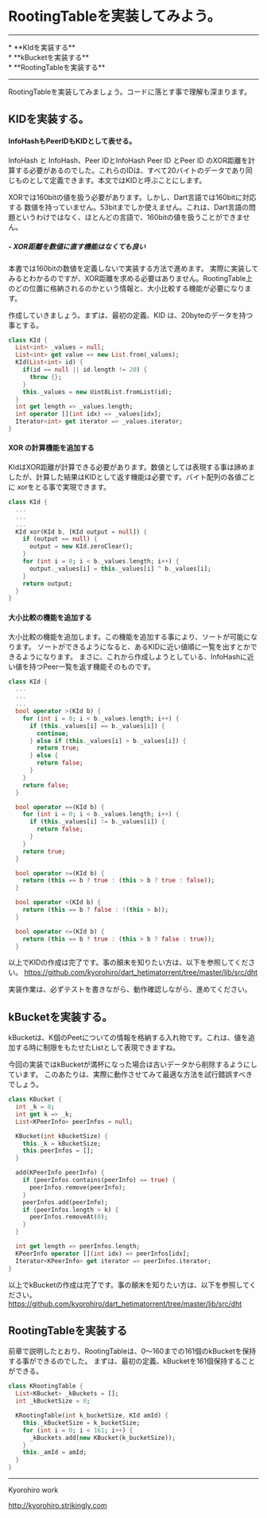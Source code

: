 # RootingTableを実装してみよう。
<hr>
* **KIdを実装する**
<br>
* **kBucketを実装する**
<br>
* **RootingTableを実装する**
<br>
<hr>

RootingTableを実装してみましょう。コードに落とす事で理解も深まります。

## KIDを実装する。

#### InfoHashもPeerIDもKIDとして表せる。
InfoHash と InfoHash、Peer IDとInfoHash Peer ID とPeer ID のXOR距離を計算する必要があるのでした。これらのIDは、すべて20バイトのデータであり同じものとして定義できます。本文ではKIDと呼ぶことにします。

XORでは160bitの値を扱う必要があります。しかし、Dart言語では160bitに対応する
数値を持っていません。53bitまでしか使えません。これは、Dart言語の問題というわけではなく、ほとんどの言語で、160bitの値を扱うことができません。

##### - XOR距離を数値に直す機能はなくても良い
本書では160bitの数値を定義しないで実装する方法で進めます。
実際に実装してみるとわかるのですが、XOR距離を求める必要はありません。RootingTable上のどの位置に格納されるのかという情報と、大小比較する機能が必要になります。


作成していきましょう。まずは、最初の定義、KID は、20byteのデータを持つ事とする。


```dart
class KId {
  List<int> _values = null;
  List<int> get value => new List.from(_values);
  KId(List<int> id) {
    if(id == null || id.length != 20) {
      throw {};
    }
    this._values = new Uint8List.fromList(id);
  }
  int get length => _values.length;
  int operator [](int idx) => _values[idx];
  Iterator<int> get iterator => _values.iterator;
}
```

#### XOR の計算機能を追加する

KIdはXOR距離が計算できる必要があります。数値としては表現する事は諦めましたが、計算した結果はKIDとして返す機能は必要です。バイト配列の各値ごとに xorをとる事で実現できます。

```dart
class KId {
  ...
  ...
  ...
  KId xor(KId b, [KId output = null]) {
    if (output == null) {
      output = new KId.zeroClear();
    }
    for (int i = 0; i < b._values.length; i++) {
      output._values[i] = this._values[i] ^ b._values[i];
    }
    return output;
  }
}
```

#### 大小比較の機能を追加する
大小比較の機能を追加します。この機能を追加する事により、ソートが可能になります。
ソートができるようになると、あるKIDに近い値順に一覧を出すとかできるようになります。
まさに、これから作成しようとしている、InfoHashに近い値を持つPeer一覧を返す機能そのものです。

```dart
class KId {
  ...
  ...
  ...
  bool operator >(KId b) {
    for (int i = 0; i < b._values.length; i++) {
      if (this._values[i] == b._values[i]) {
        continue;
      } else if (this._values[i] > b._values[i]) {
        return true;
      } else {
        return false;
      }
    }
    return false;
  }

  bool operator ==(KId b) {
    for (int i = 0; i < b._values.length; i++) {
      if (this._values[i] != b._values[i]) {
        return false;
      }
    }
    return true;
  }

  bool operator >=(KId b) {
    return (this == b ? true : (this > b ? true : false));
  }

  bool operator <(KId b) {
    return (this == b ? false : !(this > b));
  }

  bool operator <=(KId b) {
    return (this == b ? true : (this > b ? false : true));
  }

```

以上でKIDの作成は完了です。事の顛末を知りたい方は、以下を参照してください。
https://github.com/kyorohiro/dart_hetimatorrent/tree/master/lib/src/dht

実装作業は、必ずテストを書きながら、動作確認しながら、進めてください。

## kBucketを実装する。
kBucketは、K個のPeetについての情報を格納する入れ物です。これは、値を追加する時に制限をもたせたListとして表現できますね。

今回の実装ではkBucketが満杯になった場合は古いデータから削除するようにしています。
このあたりは、実際に動作させてみて最適な方法を試行錯誤すべきでしょう。

```dart
class KBucket {
  int _k = 8;
  int get k => _k;
  List<KPeerInfo> peerInfos = null;

  KBucket(int kBucketSize) {
    this._k = kBucketSize;
    this.peerInfos = [];
  }

  add(KPeerInfo peerInfo) {
    if (peerInfos.contains(peerInfo) == true) {
      peerInfos.remove(peerInfo);
    }
    peerInfos.add(peerInfo);
    if (peerInfos.length > k) {
      peerInfos.removeAt(0);
    }
  }

  int get length => peerInfos.length;
  KPeerInfo operator [](int idx) => peerInfos[idx];
  Iterator<KPeerInfo> get iterator => peerInfos.iterator;
}

```

以上でkBucketの作成は完了です。事の顛末を知りたい方は、以下を参照してください。
https://github.com/kyorohiro/dart_hetimatorrent/tree/master/lib/src/dht



## RootingTableを実装する
前章で説明したとおり、RootingTableは、0〜160までの161個のkBucketを保持する事ができるのでした。
まずは、最初の定義、kBucketを161個保持することができる。

```dart
class KRootingTable {
  List<KBucket> _kBuckets = [];
  int _kBucketSize = 0;

  KRootingTable(int k_bucketSize, KId amId) {
    this._kBucketSize = k_bucketSize;
    for (int i = 0; i < 161; i++) {
      _kBuckets.add(new KBucket(k_bucketSize));
    }
    this._amId = amId;
  }
}
```




-------
Kyorohiro work

http://kyorohiro.strikingly.com
